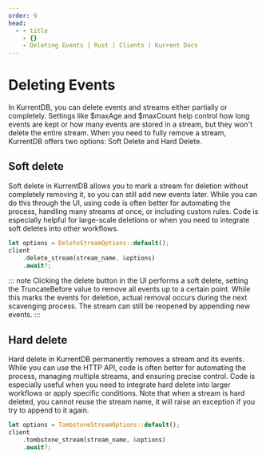 ```yaml
---
order: 9
head:
  - - title
    - {}
    - Deleting Events | Rust | Clients | Kurrent Docs
---
```


# Deleting Events

In KurrentDB, you can delete events and streams either partially or completely. Settings like $maxAge and $maxCount help control how long events are kept or how many events are stored in a stream, but they won't delete the entire stream.
When you need to fully remove a stream, KurrentDB offers two options: Soft Delete and Hard Delete.

## Soft delete

Soft delete in KurrentDB allows you to mark a stream for deletion without completely removing it, so you can still add new events later. While you can do this through the UI, using code is often better for automating the process,
handling many streams at once, or including custom rules. Code is especially helpful for large-scale deletions or when you need to integrate soft deletes into other workflows.


```rust
let options = DeleteStreamOptions::default();
client
    .delete_stream(stream_name, &options)
    .await?;
```

::: note 
Clicking the delete button in the UI performs a soft delete, 
setting the TruncateBefore value to remove all events up to a certain point. 
While this marks the events for deletion, actual removal occurs during the next scavenging process. 
The stream can still be reopened by appending new events.
:::

## Hard delete

Hard delete in KurrentDB permanently removes a stream and its events. While you can use the HTTP API, code is often better for automating the process, managing multiple streams, and ensuring precise control. Code is especially useful when you need to integrate hard delete into larger workflows or apply specific conditions. Note that when a stream is hard deleted, you cannot reuse the stream name, it will raise an exception if you try to append to it again.


```rust
let options = TombstoneStreamOptions::default();
client
    .tombstone_stream(stream_name, &options)
    .await?;
```
